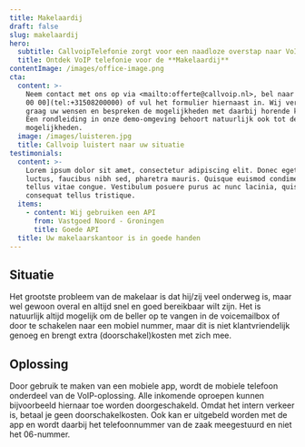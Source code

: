 ```yaml
---
title: Makelaardij
draft: false
slug: makelaardij
hero:
  subtitle: CallvoipTelefonie zorgt voor een naadloze overstap naar VoIP!
  title: Ontdek VoIP telefonie voor de **Makelaardij**
contentImage: /images/office-image.png
cta:
  content: >-
    Neem contact met ons op via <mailto:offerte@callvoip.nl>, bel naar [050 820
    00 00](tel:+31508200000) of vul het formulier hiernaast in. Wij vernemen
    graag uw wensen en bespreken de mogelijkheden met daarbij horende kosten.
    Een rondleiding in onze demo-omgeving behoort natuurlijk ook tot de
    mogelijkheden.
  image: /images/luisteren.jpg
  title: Callvoip luistert naar uw situatie
testimonials:
  content: >-
    Lorem ipsum dolor sit amet, consectetur adipiscing elit. Donec eget massa
    luctus, faucibus nibh sed, pharetra mauris. Quisque euismod condimentum
    tellus vitae congue. Vestibulum posuere purus ac nunc lacinia, quis
    consequat tellus tristique.
  items:
    - content: Wij gebruiken een API
      from: Vastgoed Noord - Groningen
      title: Goede API
  title: Uw makelaarskantoor is in goede handen
---
```

## Situatie

Het grootste probleem van de makelaar is dat hij/zij veel onderweg is, maar wel gewoon overal en altijd snel en goed bereikbaar wilt zijn. Het is natuurlijk altijd mogelijk om de beller op te vangen in de voicemailbox of door te schakelen naar een mobiel nummer, maar dit is niet klantvriendelijk genoeg en brengt extra (doorschakel)kosten met zich mee.



## Oplossing

Door gebruik te maken van een mobiele app, wordt de mobiele telefoon onderdeel van de VoIP-oplossing. Alle inkomende oproepen kunnen bijvoorbeeld hiernaar toe worden doorgeschakeld. Omdat het intern verkeer is, betaal je geen doorschakelkosten. Ook kan er uitgebeld worden met de app en wordt daarbij het telefoonnummer van de zaak meegestuurd en niet het 06-nummer.
